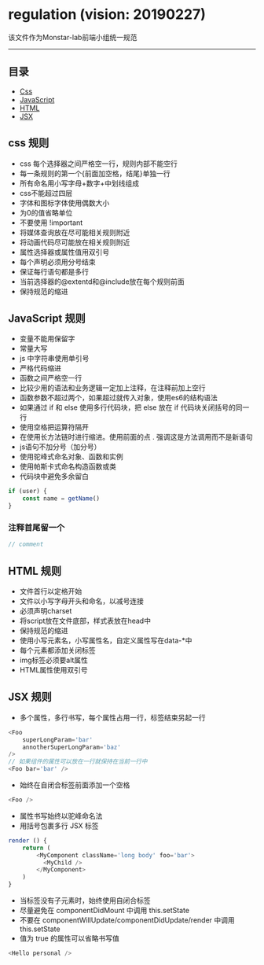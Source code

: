 regulation (vision: 20190227)
===========================
该文件作为Monstar-lab前端小组统一规范

****

## 目录
* [Css](#css规则)
* [JavaScript](#JavaScript规则)
* [HTML](#HTML规则)
* [JSX](#JSX规则)

css 规则
------
- css 每个选择器之间严格空一行，规则内部不能空行
- 每一条规则的第一个{前面加空格，结尾}单独一行
- 所有命名用小写字母+数字+中划线组成
- css不能超过四层
- 字体和图标字体使用偶数大小
- 为0的值省略单位
- 不要使用 !important
- 将媒体查询放在尽可能相关规则附近
- 将动画代码尽可能放在相关规则附近
- 属性选择器或属性值用双引号
- 每个声明必须用分号结束
- 保证每行语句都是多行
- 当前选择器的@extentd和@include放在每个规则前面
- 保持规范的缩进


JavaScript 规则
------
- 变量不能用保留字
- 常量大写
- js 中字符串使用单引号
- 严格代码缩进
- 函数之间严格空一行
- 比较少用的语法和业务逻辑一定加上注释，在注释前加上空行
- 函数参数不超过两个，如果超过就传入对象，使用es6的结构语法
- 如果通过 if 和 else 使用多行代码块，把 else 放在 if 代码块关闭括号的同一行
- 使用空格把运算符隔开
- 在使用长方法链时进行缩进。使用前面的点 . 强调这是方法调用而不是新语句
- js语句不加分号（加分号）
- 使用驼峰式命名对象、函数和实例
- 使用帕斯卡式命名构造函数或类
- 代码块中避免多余留白
```javascript
if (user) {
    const name = getName()
}
```
### 注释首尾留一个
```javascript
// comment
```


HTML 规则
------
- 文件首行以<!DOCTYPE …>定格开始
- 文件以小写字母开头和命名，以减号连接
- 必须声明charset
- 将script放在文件底部，样式表放在head中
- 保持规范的缩进
- 使用小写元素名，小写属性名，自定义属性写在data-*中
- 每个元素都添加关闭标签
- img标签必须要alt属性
- HTML属性使用双引号


JSX 规则
------
- 多个属性，多行书写，每个属性占用一行，标签结束另起一行
```javascript
<Foo
    superLongParam='bar'
    annotherSuperLongParam='baz'
/>
// 如果组件的属性可以放在一行就保持在当前一行中
<Foo bar='bar' />
```
- 始终在自闭合标签前面添加一个空格
```javascript
<Foo />
```
- 属性书写始终以驼峰命名法
- 用括号包裹多行 JSX 标签
```javascript
render () {
    return (
        <MyComponent className='long body' foo='bar'>
          <MyChild />
        </MyComponent>
    )
}
```
- 当标签没有子元素时，始终使用自闭合标签
- 尽量避免在 componentDidMount 中调用 this.setState
- 不要在 componentWillUpdate/componentDidUpdate/render 中调用 this.setState
- 值为 true 的属性可以省略书写值
```javascript
<Hello personal />
```
